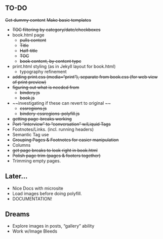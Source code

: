 ## TO-DO

~~Get dummy content~~
~~Make basic templates~~
- ~~TOC filtering by category/date/checkboxes~~
- book.html page
	- ~~pulls content~~
	- ~~Title~~
	- ~~Half-title~~
	- ~~TOC~~
	- ~~book content, by content type~~
- print.html styling (as in Jekyll layout for book.html)
	- typography refinement
- ~~adding print.css (media=“print”), separate from book.css (for web view of print preview)~~
- ~~figuring out what is needed from~~
	- ~~bindery.js~~
	- ~~book.js~~
- ~~investigating if these can revert to original ~~
	- ~~cssregions.js~~
	- ~~bindery-cssregions-polyfill.js~~
- ~~getting page-breaks working~~
- ~~Port “interview” to “conversation” w/Liquid Tags~~
- Footnotes/Links. (incl. running headers)
- Semantic Tag use
- ~~Grouping Pages & Footnotes for easier manipulation~~ 
- Columns
- ~~get page breaks to look right in book.html~~
- ~~Polish page trim (pages & footers together)~~
- Trimming empty pages.

## Later…
- Nice Docs with microsite
- Load images before doing polyfill.
- DOCUMENTATION!

## Dreams
- Explore images in posts, “gallery” ability
- Work w/Image Bleeds



